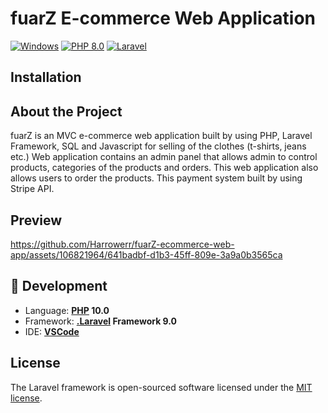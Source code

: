 # fuarZ E-commerce Web Application

[![Windows](https://img.shields.io/badge/Windows-blue?logo=windows)](https://github.com/topics/windows)
[![PHP 8.0](https://img.shields.io/badge/PHP-8.0-blue?logo=php)](https://github.com/topics/php)
[![Laravel](https://img.shields.io/badge/Laravel%20Framework-9.0-blue?logo=laravel)](https://github.com/topics/laravel)

## Installation



## About the Project 

fuarZ is an MVC e-commerce web application built by using PHP, Laravel Framework, SQL and Javascript for selling of the clothes (t-shirts, jeans etc.)
Web application contains an admin panel that allows admin to control products, categories of the products and orders. This web application also allows users to order the products.
This payment system built by using Stripe API. 

## Preview

https://github.com/Harrowerr/fuarZ-ecommerce-web-app/assets/106821964/641badbf-d1b3-45ff-809e-3a9a0b3565ca


## :rocket: Development
- Language: **[PHP](https://github.com/dotnet/csharplang) 10.0**
- Framework: **[.Laravel](https://github.com/topics/laravel) Framework 9.0** 
- IDE: **[VSCode](https://github.com/microsoft)**

## License

The Laravel framework is open-sourced software licensed under the [MIT license](https://opensource.org/licenses/MIT).
